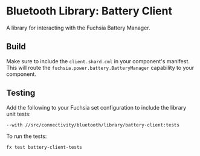 # Bluetooth Library: Battery Client

A library for interacting with the Fuchsia Battery Manager.

## Build

Make sure to include the `client.shard.cml` in your component's manifest. This will route the
`fuchsia.power.battery.BatteryManager` capability to your component.

## Testing

Add the following to your Fuchsia set configuration to include the library unit tests:

`--with //src/connectivity/bluetooth/library/battery-client:tests`

To run the tests:

```
fx test battery-client-tests
```
